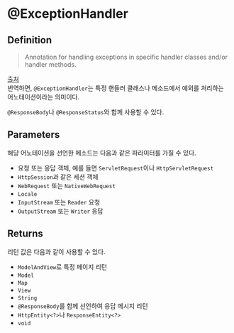# @ExceptionHandler

## Definition
> Annotation for handling exceptions in specific handler classes and/or handler methods.  

[출처](https://docs.spring.io/spring-framework/docs/current/javadoc-api/org/springframework/web/bind/annotation/ExceptionHandler.html)  
번역하면, `@ExceptionHandler`는 특정 핸들러 클래스나 메소드에서 예외를 처리하는 어노테이션이라는 의미이다.

`@ResponseBody`나 `@ResponseStatus`와 함께 사용할 수 있다.

## Parameters
해당 어노테이션을 선언한 메소드는 다음과 같은 파라미터를 가질 수 있다.
- 요청 또는 응답 객체, 예를 들면 `ServletRequest`이나 `HttpServletRequest`
- `HttpSession`과 같은 세션 객체
- `WebRequest` 또는 `NativeWebRequest`
- `Locale`
- `InputStream` 또는 `Reader` 요청
- `OutputStream` 또는 `Writer` 응답

## Returns
리턴 값은 다음과 같이 사용할 수 있다.
- `ModelAndView`로 특정 페이지 리턴
- `Model`
- `Map`
- `View`
- `String`
- `@ResponseBody`를 함께 선언하여 응답 메시지 리턴
- `HttpEntity<?>`나 `ResponseEntity<?>`
- `void`